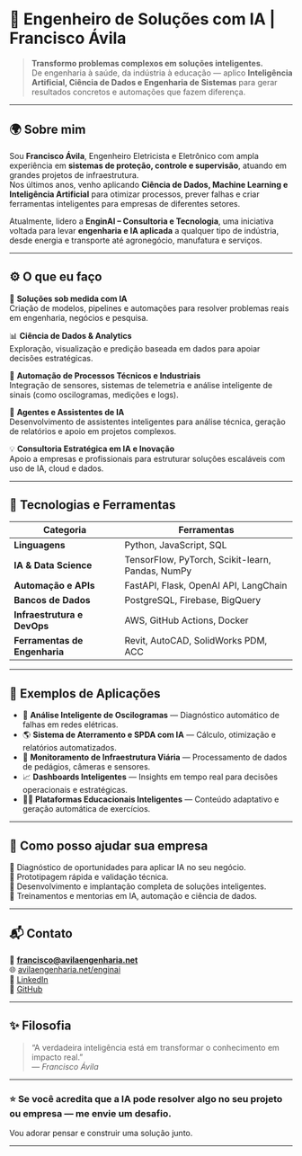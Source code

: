 # 🧠 Engenheiro de Soluções com IA | Francisco Ávila

> **Transformo problemas complexos em soluções inteligentes.**  
> De engenharia à saúde, da indústria à educação — aplico **Inteligência Artificial, Ciência de Dados e Engenharia de Sistemas** para gerar resultados concretos e automações que fazem diferença.

---

## 🌍 Sobre mim

Sou **Francisco Ávila**, Engenheiro Eletricista e Eletrônico com ampla experiência em **sistemas de proteção, controle e supervisão**, atuando em grandes projetos de infraestrutura.  
Nos últimos anos, venho aplicando **Ciência de Dados, Machine Learning e Inteligência Artificial** para otimizar processos, prever falhas e criar ferramentas inteligentes para empresas de diferentes setores.

Atualmente, lidero a **EnginAI – Consultoria e Tecnologia**, uma iniciativa voltada para levar **engenharia e IA aplicada** a qualquer tipo de indústria, desde energia e transporte até agronegócio, manufatura e serviços.

---

## ⚙️ O que eu faço

🚀 **Soluções sob medida com IA**  
Criação de modelos, pipelines e automações para resolver problemas reais em engenharia, negócios e pesquisa.

📊 **Ciência de Dados & Analytics**  
Exploração, visualização e predição baseada em dados para apoiar decisões estratégicas.

🧩 **Automação de Processos Técnicos e Industriais**  
Integração de sensores, sistemas de telemetria e análise inteligente de sinais (como oscilogramas, medições e logs).

🧠 **Agentes e Assistentes de IA**  
Desenvolvimento de assistentes inteligentes para análise técnica, geração de relatórios e apoio em projetos complexos.

💡 **Consultoria Estratégica em IA e Inovação**  
Apoio a empresas e profissionais para estruturar soluções escaláveis com uso de IA, cloud e dados.

---

## 🧰 Tecnologias e Ferramentas

| Categoria | Ferramentas |
|------------|-------------|
| **Linguagens** | Python, JavaScript, SQL |
| **IA & Data Science** | TensorFlow, PyTorch, Scikit-learn, Pandas, NumPy |
| **Automação e APIs** | FastAPI, Flask, OpenAI API, LangChain |
| **Bancos de Dados** | PostgreSQL, Firebase, BigQuery |
| **Infraestrutura e DevOps** | AWS, GitHub Actions, Docker |
| **Ferramentas de Engenharia** | Revit, AutoCAD, SolidWorks PDM, ACC |

---

## 🧩 Exemplos de Aplicações

- 🔌 **Análise Inteligente de Oscilogramas** — Diagnóstico automático de falhas em redes elétricas.  
- 🌎 **Sistema de Aterramento e SPDA com IA** — Cálculo, otimização e relatórios automatizados.  
- 🚗 **Monitoramento de Infraestrutura Viária** — Processamento de dados de pedágios, câmeras e sensores.  
- 📈 **Dashboards Inteligentes** — Insights em tempo real para decisões operacionais e estratégicas.  
- 🧑‍🏫 **Plataformas Educacionais Inteligentes** — Conteúdo adaptativo e geração automática de exercícios.  

---

## 🤝 Como posso ajudar sua empresa

🔹 Diagnóstico de oportunidades para aplicar IA no seu negócio.  
🔹 Prototipagem rápida e validação técnica.  
🔹 Desenvolvimento e implantação completa de soluções inteligentes.  
🔹 Treinamentos e mentorias em IA, automação e ciência de dados.

---

## 📬 Contato

📧 **francisco@avilaengenharia.net**  
🌐 [avilaengenharia.net/enginai](https://www.avilaengenharia.net/enginai)  
💼 [LinkedIn](https://linkedin.com/in/fxavila)  
🐙 [GitHub](https://github.com/franxavila)

---

## ✨ Filosofia

> “A verdadeira inteligência está em transformar o conhecimento em impacto real.”  
> — *Francisco Ávila*

---

### ⭐ Se você acredita que a IA pode resolver algo no seu projeto ou empresa — me envie um desafio.
Vou adorar pensar e construir uma solução junto.

---
